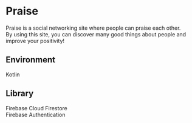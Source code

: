 # Praise
Praise is a social networking site where people can praise each other.  
By using this site, you can discover many good things about people and improve your positivity!

## Environment
Kotlin

## Library
Firebase Cloud Firestore  
Firebase Authentication
